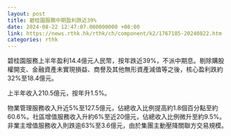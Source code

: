 ```yaml
---
layout: post
title: 碧桂園服務中期盈利跌近39%
date: 2024-08-22 12:47:07.000000000 +08:00
link: https://news.rthk.hk/rthk/ch/component/k2/1767185-20240822.htm
categories: rthk
---
```


碧桂園服務上半年盈利14.4億元人民幣，按年跌近39%，不派中期息。剔除購股權開支、金融資產未實現損益、商譽及其他無形資產減值等之後，核心盈利跌約32%至18.4億元。

上半年收入210.5億元，按年升1.5%。

物業管理服務收入升近5%至127.5億元，佔總收入比例提高約1.8個百分點至約60.6%。社區增值服務收入升約6%至近20億元，佔總收入比例微升至約9.5%。非業主增值服務收入則跌逾63%至3.6億元，由於集團主動壓降關聯方交易規模。
